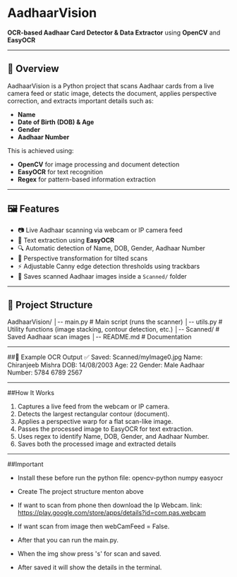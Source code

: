 # AadhaarVision  
**OCR-based Aadhaar Card Detector & Data Extractor** using **OpenCV** and **EasyOCR**  

---

## 📌 Overview
AadhaarVision is a Python project that scans Aadhaar cards from a live camera feed or static image, detects the document, applies perspective correction, and extracts important details such as:
- **Name**
- **Date of Birth (DOB) & Age**
- **Gender**
- **Aadhaar Number**

This is achieved using:
- **OpenCV** for image processing and document detection  
- **EasyOCR** for text recognition  
- **Regex** for pattern-based information extraction  

---

## 🖼 Features
- 📷 Live Aadhaar scanning via webcam or IP camera feed  
- 📝 Text extraction using **EasyOCR**  
- 🔍 Automatic detection of Name, DOB, Gender, Aadhaar Number  
- 🔄 Perspective transformation for tilted scans  
- ⚡ Adjustable Canny edge detection thresholds using trackbars  
- 💾 Saves scanned Aadhaar images inside a `Scanned/` folder  

---

## 📂 Project Structure
AadhaarVision/
│-- main.py # Main script (runs the scanner)
│-- utils.py # Utility functions (image stacking, contour detection, etc.)
│-- Scanned/ # Saved Aadhaar scan images
│-- README.md # Documentation

---

##📄 Example OCR Output
✅ Saved: Scanned/myImage0.jpg
Name: Chiranjeeb Mishra
DOB: 14/08/2003
Age: 22
Gender: Male
Aadhaar Number: 5784 6789 2567

---

##How It Works
1. Captures a live feed from the webcam or IP camera.
2. Detects the largest rectangular contour (document).
3. Applies a perspective warp for a flat scan-like image.
4. Passes the processed image to EasyOCR for text extraction.
5. Uses regex to identify Name, DOB, Gender, and Aadhaar Number.
6. Saves both the processed image and extracted details

---

##Important
- Install these before run the python file:
    opencv-python
    numpy
    easyocr

- Create The project structure menton above
- If want to scan from phone then download the Ip Webcam.
    link: https://play.google.com/store/apps/details?id=com.pas.webcam
- If want scan from image then webCamFeed = False.
- After that you can run the main.py.
- When the img show press 's' for scan and saved.
- After saved it will show the details in the terminal.
